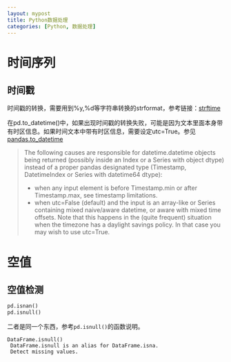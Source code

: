 ```yaml
---
layout: mypost
title: Python数据处理
categories: [Python, 数据处理]
---
```


# 时间序列
## 时间戳
时间戳的转换，需要用到%y,%d等字符串转换的strformat，参考链接：[strftime](https://docs.python.org/3/library/datetime.html#strftime-and-strptime-behavior)


在pd.to_datetime()中，如果出现时间戳的转换失败，可能是因为文本里面本身带有时区信息。如果时间文本中带有时区信息，需要设定utc=True。参见[pandas.to_datetime](https://pandas.pydata.org/pandas-docs/stable/reference/api/pandas.to_datetime.html?highlight=to_datetime#pandas.to_datetime)

> The following causes are responsible for datetime.datetime objects being returned (possibly inside an Index or a Series with object dtype) instead of a proper pandas designated type (Timestamp, DatetimeIndex or Series with datetime64 dtype):
>- when any input element is before Timestamp.min or after Timestamp.max, see timestamp limitations.
>- when utc=False (default) and the input is an array-like or Series containing mixed naive/aware datetime, or aware with mixed time offsets. Note that this happens in the (quite frequent) situation when the timezone has a daylight savings policy. In that case you may wish to use utc=True.

# 空值
## 空值检测

```python
pd.isnan()
pd.isnull()
```

二者是同一个东西，参考```pd.isnull()```的函数说明。
 ```
DataFrame.isnull()
  DataFrame.isnull is an alias for DataFrame.isna.
  Detect missing values.
```
